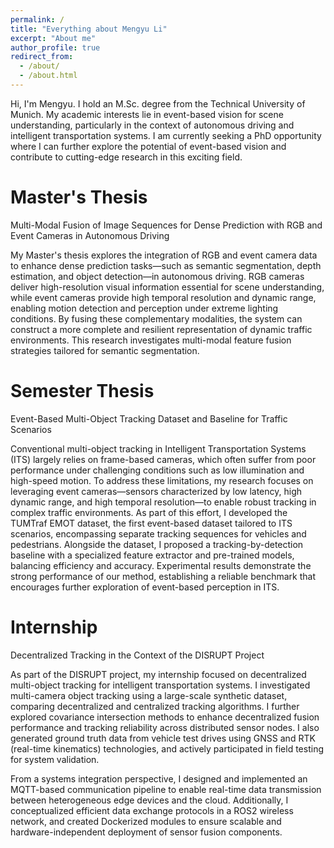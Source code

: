 ```yaml
---
permalink: /
title: "Everything about Mengyu Li"
excerpt: "About me"
author_profile: true
redirect_from: 
  - /about/
  - /about.html
---
```


Hi, I'm Mengyu.
I hold an M.Sc. degree from the Technical University of Munich.
My academic interests lie in event-based vision for scene understanding, particularly in the context of autonomous driving and intelligent transportation systems.
I am currently seeking a PhD opportunity where I can further explore the potential of event-based vision and contribute to cutting-edge research in this exciting field.



Master's Thesis
======
Multi-Modal Fusion of Image Sequences for Dense Prediction with RGB and Event Cameras in Autonomous Driving


My Master's thesis explores the integration of RGB and event camera data to enhance dense prediction tasks—such as semantic segmentation, depth estimation, and object detection—in autonomous driving. RGB cameras deliver high-resolution visual information essential for scene understanding, while event cameras provide high temporal resolution and dynamic range, enabling motion detection and perception under extreme lighting conditions. By fusing these complementary modalities, the system can construct a more complete and resilient representation of dynamic traffic environments. This research investigates multi-modal feature fusion strategies tailored for semantic segmentation.

Semester Thesis
======
Event-Based Multi-Object Tracking Dataset and Baseline for Traffic Scenarios


Conventional multi-object tracking in Intelligent Transportation Systems (ITS) largely relies on frame-based cameras, which often suffer from poor performance under challenging conditions such as low illumination and high-speed motion. To address these limitations, my research focuses on leveraging event cameras—sensors characterized by low latency, high dynamic range, and high temporal resolution—to enable robust tracking in complex traffic environments. As part of this effort, I developed the TUMTraf EMOT dataset, the first event-based dataset tailored to ITS scenarios, encompassing separate tracking sequences for vehicles and pedestrians. Alongside the dataset, I proposed a tracking-by-detection baseline with a specialized feature extractor and pre-trained models, balancing efficiency and accuracy. Experimental results demonstrate the strong performance of our method, establishing a reliable benchmark that encourages further exploration of event-based perception in ITS.



Internship
======
Decentralized Tracking in the Context of the DISRUPT Project


As part of the DISRUPT project, my internship focused on decentralized multi-object tracking for intelligent transportation systems. I investigated multi-camera object tracking using a large-scale synthetic dataset, comparing decentralized and centralized tracking algorithms. I further explored covariance intersection methods to enhance decentralized fusion performance and tracking reliability across distributed sensor nodes. I also generated ground truth data from vehicle test drives using GNSS and RTK (real-time kinematics) technologies, and actively participated in field testing for system validation.

From a systems integration perspective, I designed and implemented an MQTT-based communication pipeline to enable real-time data transmission between heterogeneous edge devices and the cloud. Additionally, I conceptualized efficient data exchange protocols in a ROS2 wireless network, and created Dockerized modules to ensure scalable and hardware-independent deployment of sensor fusion components.
